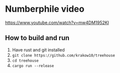 # Numberphile video
https://www.youtube.com/watch?v=mw4DM1952KI

## How to build and run
1. Have rust and git installed
2. `git clone https://github.com/krakow10/treehouse`
3. `cd treehouse`
4. `cargo run --release`

